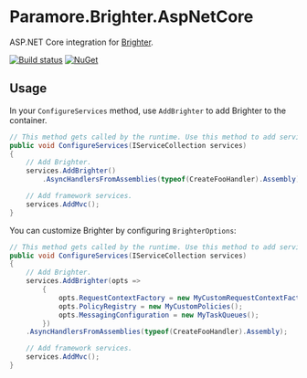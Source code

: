 # Paramore.Brighter.AspNetCore
ASP.NET Core integration for [Brighter](https://github.com/BrighterCommand/Paramore.Brighter).

[![Build status](https://ci.appveyor.com/api/projects/status/09ed8f3g2olmebna?svg=true)](https://ci.appveyor.com/project/dstockhammer/paramore-brighter-aspnetcore)
[![NuGet](https://img.shields.io/nuget/v/Paramore.Brighter.AspNetCore.svg)](https://www.nuget.org/packages/Paramore.Brighter.AspNetCore)

## Usage
In your `ConfigureServices` method, use `AddBrighter` to add Brighter to the container.

```csharp
// This method gets called by the runtime. Use this method to add services to the container.
public void ConfigureServices(IServiceCollection services)
{
    // Add Brighter.
    services.AddBrighter()
        .AsyncHandlersFromAssemblies(typeof(CreateFooHandler).Assembly);

    // Add framework services.
    services.AddMvc();
}
```

You can customize Brighter by configuring `BrighterOptions`:

```csharp
// This method gets called by the runtime. Use this method to add services to the container.
public void ConfigureServices(IServiceCollection services)
{
    // Add Brighter.
    services.AddBrighter(opts =>
        {
            opts.RequestContextFactory = new MyCustomRequestContextFactory();
            opts.PolicyRegistry = new MyCustomPolicies();
            opts.MessagingConfiguration = new MyTaskQueues();
        })
    .AsyncHandlersFromAssemblies(typeof(CreateFooHandler).Assembly);

    // Add framework services.
    services.AddMvc();
}
```
